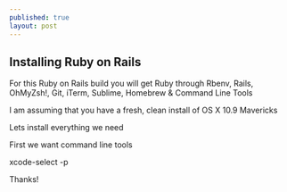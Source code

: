 ```yaml
---
published: true
layout: post
---
```


## Installing Ruby on Rails

For this Ruby on Rails build you will get Ruby through Rbenv, Rails, OhMyZsh!, Git, iTerm, Sublime, Homebrew & Command Line Tools 
 
I am assuming that you have a fresh, clean install of OS X 10.9 Mavericks
 
Lets install everything we need
 
First we want command line tools
 
xcode-select -p
 
 
Thanks!